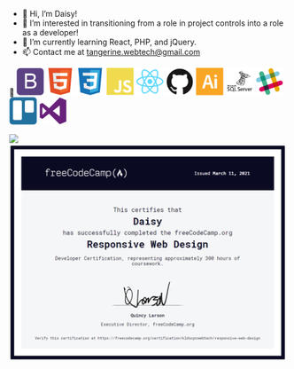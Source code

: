 - 👋 Hi, I’m Daisy!
- 👀 I’m interested in transitioning from a role in project controls into a role as a developer!
- 🌱 I’m currently learning React, PHP, and jQuery.
- 📫 Contact me at tangerine.webtech@gmail.com

<!---
kldscpcdev/kldscpcdev is a ✨ special ✨ repository because its `README.md` (this file) appears on your GitHub profile.
You can click the Preview link to take a look at your changes.
--->
🧰 <img src="https://raw.githubusercontent.com/devicons/devicon/7a4ca8aa871d6dca81691e018d31eed89cb70a76/icons/bootstrap/bootstrap-plain.svg" alt="Bootstrap logo" width="50px"/>
<img src="https://raw.githubusercontent.com/devicons/devicon/7a4ca8aa871d6dca81691e018d31eed89cb70a76/icons/html5/html5-original.svg" alt="HTML5 logo" width="50px"/>
<img src="https://raw.githubusercontent.com/devicons/devicon/7a4ca8aa871d6dca81691e018d31eed89cb70a76/icons/css3/css3-original.svg" alt="CSS3 logo" width="50px"/>
<img src="https://raw.githubusercontent.com/devicons/devicon/7a4ca8aa871d6dca81691e018d31eed89cb70a76/icons/javascript/javascript-plain.svg" alt="JavaScript logo" width="50px"/>
<img src="https://raw.githubusercontent.com/devicons/devicon/7a4ca8aa871d6dca81691e018d31eed89cb70a76/icons/react/react-original.svg" alt="React logo" width="50px"/>
<img src="https://raw.githubusercontent.com/devicons/devicon/7a4ca8aa871d6dca81691e018d31eed89cb70a76/icons/github/github-original.svg" alt="Github logo" width="50px"/>
<img src="https://raw.githubusercontent.com/devicons/devicon/7a4ca8aa871d6dca81691e018d31eed89cb70a76/icons/illustrator/illustrator-plain.svg" alt="Illustrator logo" width="50px"/>
<img src="https://raw.githubusercontent.com/devicons/devicon/7a4ca8aa871d6dca81691e018d31eed89cb70a76/icons/microsoftsqlserver/microsoftsqlserver-plain-wordmark.svg" alt="MS SQL Server logo" width="50px"/>
<img src="https://raw.githubusercontent.com/devicons/devicon/7a4ca8aa871d6dca81691e018d31eed89cb70a76/icons/slack/slack-original.svg" alt="Slack logo" width="50px"/>
<img src="https://raw.githubusercontent.com/devicons/devicon/7a4ca8aa871d6dca81691e018d31eed89cb70a76/icons/trello/trello-plain.svg" alt="Trello logo" width="50px"/>
<img src="https://raw.githubusercontent.com/devicons/devicon/7a4ca8aa871d6dca81691e018d31eed89cb70a76/icons/visualstudio/visualstudio-plain.svg" alt="Visual Studio logo" width="50px"/>

<img src="https://s3.amazonaws.com/shecodesio-production/students/certificates/000/030/919/original/result.png?1621807261" width="500px"/>
<img src="https://github.com/kldscpcdev/kldscpcdev/blob/main/fcc%20cert.PNG?raw=true" width="500px"/>




